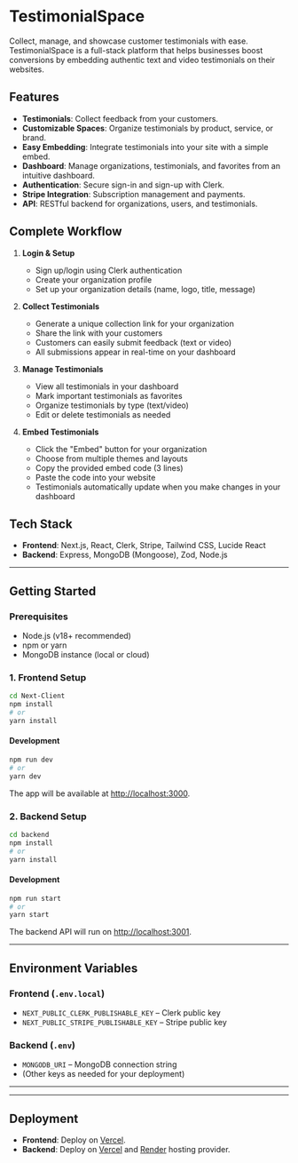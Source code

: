 # TestimonialSpace

Collect, manage, and showcase customer testimonials with ease. TestimonialSpace is a full-stack platform that helps businesses boost conversions by embedding authentic text and video testimonials on their websites.

## Features
- **Testimonials**: Collect feedback from your customers.
- **Customizable Spaces**: Organize testimonials by product, service, or brand.
- **Easy Embedding**: Integrate testimonials into your site with a simple embed.
- **Dashboard**: Manage organizations, testimonials, and favorites from an intuitive dashboard.
- **Authentication**: Secure sign-in and sign-up with Clerk.
- **Stripe Integration**: Subscription management and payments.
- **API**: RESTful backend for organizations, users, and testimonials.

## Complete Workflow

1. **Login & Setup**
   - Sign up/login using Clerk authentication
   - Create your organization profile
   - Set up your organization details (name, logo, title, message)

2. **Collect Testimonials**
   - Generate a unique collection link for your organization
   - Share the link with your customers
   - Customers can easily submit feedback (text or video)
   - All submissions appear in real-time on your dashboard

3. **Manage Testimonials**
   - View all testimonials in your dashboard
   - Mark important testimonials as favorites
   - Organize testimonials by type (text/video)
   - Edit or delete testimonials as needed

4. **Embed Testimonials**
   - Click the "Embed" button for your organization
   - Choose from multiple themes and layouts
   - Copy the provided embed code (3 lines)
   - Paste the code into your website
   - Testimonials automatically update when you make changes in your dashboard

## Tech Stack
- **Frontend**: Next.js, React, Clerk, Stripe, Tailwind CSS, Lucide React
- **Backend**: Express, MongoDB (Mongoose), Zod, Node.js

---

## Getting Started

### Prerequisites
- Node.js (v18+ recommended)
- npm or yarn
- MongoDB instance (local or cloud)

### 1. Frontend Setup
```bash
cd Next-Client
npm install
# or
yarn install
```

#### Development
```bash
npm run dev
# or
yarn dev
```

The app will be available at [http://localhost:3000](http://localhost:3000).

### 2. Backend Setup
```bash
cd backend
npm install
# or
yarn install
```

#### Development
```bash
npm run start
# or
yarn start
```

The backend API will run on [http://localhost:3001](http://localhost:3001).

---

## Environment Variables

### Frontend (`.env.local`)
- `NEXT_PUBLIC_CLERK_PUBLISHABLE_KEY` – Clerk public key
- `NEXT_PUBLIC_STRIPE_PUBLISHABLE_KEY` – Stripe public key

### Backend (`.env`)
- `MONGODB_URI` – MongoDB connection string
- (Other keys as needed for your deployment)

---

<!-- ## API Overview (Backend)

- `POST /api/organization` – Create a new organization
- `GET /api/admin-organization?admin=...` – List organizations for an admin
- `POST /api/addtextuser` – Add a text testimonial
- `POST /api/addvideouser` – Add a video testimonial
- `GET /api/alluser?admin=...&organizationName=...` – List all testimonials
- `GET /api/textuser?admin=...&organizationName=...` – List text testimonials
- `GET /api/videouser?admin=...&organizationName=...` – List video testimonials
- `POST /api/favorite` – Mark testimonial as favorite
- `POST /api/favorite/remove` – Remove favorite
- `POST /api/delete/testimonial` – Delete a testimonial -->

---

## Deployment
- **Frontend**: Deploy on [Vercel](https://vercel.com/).
- **Backend**: Deploy on [Vercel](https://vercel.com/) and [Render](https://render.com/) hosting provider.

